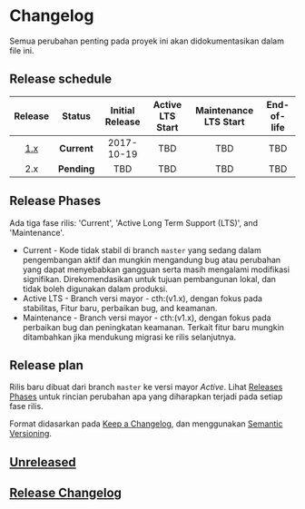 # Changelog

Semua perubahan penting pada proyek ini akan didokumentasikan dalam file ini.

## Release schedule

| Release | Status          | Initial Release | Active LTS Start | Maintenance LTS Start | End-of-life |
| :-----: | :-------------: | :-------------: | :--------------: | :-------------------: | :---------: |
| [1.x][] | **Current**     | 2017-10-19      | TBD              | TBD                   | TBD         |
| 2.x     | **Pending**     | TBD             | TBD              | TBD                   | TBD         |

[1.x]: https://github.com/buddywinangun/gulp-project/tree/1.0.0

## Release Phases

Ada tiga fase rilis: 'Current', 'Active Long Term Support (LTS)', and 'Maintenance'.

 * Current - Kode tidak stabil di branch `master` yang sedang dalam pengembangan aktif dan mungkin mengandung bug atau perubahan yang dapat menyebabkan gangguan serta masih mengalami modifikasi signifikan. Direkomendasikan untuk tujuan pembangunan lokal, dan tidak boleh digunakan dalam produksi.
 * Active LTS - Branch versi mayor - cth:(v1.x), dengan fokus pada stabilitas, Fitur baru, perbaikan bug, and keamanan.
 * Maintenance - Branch versi mayor - cth:(v1.x), dengan fokus pada perbaikan bug dan peningkatan keamanan. Terkait fitur baru mungkin ditambahkan jika mendukung migrasi ke rilis selanjutnya.

## Release plan

Rilis baru dibuat dari branch `master` ke versi mayor *Active*. Lihat [Releases Phases](#release-phases) untuk rincian perubahan apa yang diharapkan terjadi pada setiap fase rilis.

Format didasarkan pada [Keep a Changelog](https://keepachangelog.com/en/1.0.0/),
dan menggunakan [Semantic Versioning](https://semver.org/spec/v2.0.0.html).

## [Unreleased](https://github.com/buddywinangun/gulp-project/compare/1.0.0...HEAD)

## [Release Changelog](https://github.com/buddywinangun/gulp-project/releases)